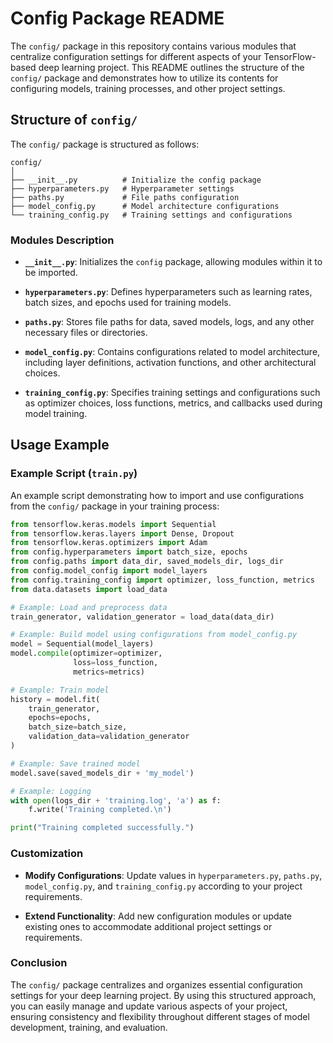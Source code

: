 # Config Package README

The `config/` package in this repository contains various modules that centralize configuration settings for different aspects of your TensorFlow-based deep learning project. This README outlines the structure of the `config/` package and demonstrates how to utilize its contents for configuring models, training processes, and other project settings.

## Structure of `config/`

The `config/` package is structured as follows:

```
config/
│
├── __init__.py          # Initialize the config package
├── hyperparameters.py   # Hyperparameter settings
├── paths.py             # File paths configuration
├── model_config.py      # Model architecture configurations
└── training_config.py   # Training settings and configurations
```

### Modules Description

- **`__init__.py`**: Initializes the `config` package, allowing modules within it to be imported.
  
- **`hyperparameters.py`**: Defines hyperparameters such as learning rates, batch sizes, and epochs used for training models.

- **`paths.py`**: Stores file paths for data, saved models, logs, and any other necessary files or directories.

- **`model_config.py`**: Contains configurations related to model architecture, including layer definitions, activation functions, and other architectural choices.

- **`training_config.py`**: Specifies training settings and configurations such as optimizer choices, loss functions, metrics, and callbacks used during model training.

## Usage Example

### Example Script (`train.py`)

An example script demonstrating how to import and use configurations from the `config/` package in your training process:

```python
from tensorflow.keras.models import Sequential
from tensorflow.keras.layers import Dense, Dropout
from tensorflow.keras.optimizers import Adam
from config.hyperparameters import batch_size, epochs
from config.paths import data_dir, saved_models_dir, logs_dir
from config.model_config import model_layers
from config.training_config import optimizer, loss_function, metrics
from data.datasets import load_data

# Example: Load and preprocess data
train_generator, validation_generator = load_data(data_dir)

# Example: Build model using configurations from model_config.py
model = Sequential(model_layers)
model.compile(optimizer=optimizer,
              loss=loss_function,
              metrics=metrics)

# Example: Train model
history = model.fit(
    train_generator,
    epochs=epochs,
    batch_size=batch_size,
    validation_data=validation_generator
)

# Example: Save trained model
model.save(saved_models_dir + 'my_model')

# Example: Logging
with open(logs_dir + 'training.log', 'a') as f:
    f.write('Training completed.\n')

print("Training completed successfully.")
```

### Customization

- **Modify Configurations**: Update values in `hyperparameters.py`, `paths.py`, `model_config.py`, and `training_config.py` according to your project requirements.
  
- **Extend Functionality**: Add new configuration modules or update existing ones to accommodate additional project settings or requirements.

### Conclusion

The `config/` package centralizes and organizes essential configuration settings for your deep learning project. By using this structured approach, you can easily manage and update various aspects of your project, ensuring consistency and flexibility throughout different stages of model development, training, and evaluation.

